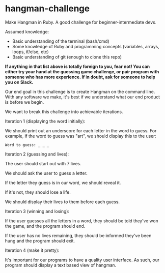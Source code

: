 # hangman-challenge
Make Hangman in Ruby. A good challenge for beginner-intermediate devs.

Assumed knowledge:

  * Basic understanding of the terminal (bash/cmd)
  * Some knowledge of Ruby and programming concepts (variables, arrays, loops, if/else, etc)
  * Basic understanding of git (enough to clone this repo)

**If anything in that list above is totally foreign to you, fear not! You can either try your hand at the guessing game challenge, or pair program with someone who has more experience. If in doubt, ask for someone to help you on Slack.**

Our end goal in this challenge is to create Hangman on the command line. With any software we make, it's best if we understand what our end product is before we begin.

We want to break this challenge into achievable iterations.

Iteration 1 (displaying the word initially):

We should print out an underscore for each letter in the word to guess.  For example, if the word to guess was "art", we should display this to the user:

`Word to guess: _ _ _`


Iteration 2 (guessing and lives):

The user should start out with 7 lives.

We should ask the user to guess a letter.

If the letter they guess is in our word, we should reveal it.

If it's not, they should lose a life.

We should display their lives to them before each guess.


Iteration 3 (winning and losing):

If the user guesses all the letters in a word, they should be told they've won the game, and the program should end.

If the user has no lives remaining, they should be informed they've been hung and the program should exit.

Iteration 4 (make it pretty):

It's important for our programs to have a quality user interface. As such, our program should display a text based view of hangman.
